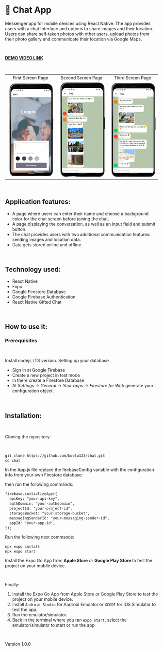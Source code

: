 # 📲 Chat App
Messenger app for mobile devices using React Native. The app provides users with a chat interface and options to share images and their location. Users can share self-taken photos with other users, upload photos from their photo gallery and communicate their location via Google Maps.

<br>

<strong>[DEMO VIDEO LINK](https://www.youtube.com/watch?v=PKXM3phLcDw "Chat App")</strong>

<br>

<table>
  <tr align="center">
    <td>First Screen Page</td>
    <td>Second Screen Page</td>
    <td>Third Screen Page</td>
  </tr>
  <tr>
    <td><img src="assets/chat1.png" width="420"></td>
    <td><img src="assets/chat4.png" width="420"></td>
    <td><img src="assets/chat5.png" width="420"></td>
  </tr>
 </table>

<br>

## Application features:
- A page where users can enter their name and choose a background color for the chat screen before joining the chat.
- A page displaying the conversation, as well as an input field and submit button.
- The chat provides users with two additional communication features: sending images and location data.
- Data gets stored online and offline.

<br>

## Technology used:
- React Native
- Expo
- Google Firestore Database
- Google Firebase Authentication
- React Native Gifted Chat

<br>

## How to use it:

### Prerequisites

<br>

Install nodejs LTS version.
Setting up your database
- Sign in at Google Firebase
- Create a new project in test mode
- In there create a Firestore Database
- At *Settings* -> *General* -> *Your apps* -> *Firestore for Web* generate your configuration object.

<br>

## Installation:

<br>

Cloning the repository:

<br>

````
git clone https://github.com/koola123/chat.git
cd chat
`````

In the App.js file replace the firebaseConfig variable with the configuration info from your own Firestore database:

then run the following commands:
````
firebase.initializeApp({
  apiKey: "your-api-key",
  authDomain: "your-authdomain",
  projectId: "your-project-id",
  storageBucket: "your-storage-bucket",
  messagingSenderId: "your-messaging-sender-id",
  appId: "your-app-id",
});
````

Run the following next commands:
````
npx expo install
npx expo start
````
Install the Expo Go App from <b>Apple Store</b> or <b>Google Play Store</b> to test the project on your mobile device.

<br>

Finally:

1. Install the Expo Go App from Apple Store or Google Play Store to test the project on your mobile device.
2. Install `Android Studio` for Android Emulator or `XCODE` for iOS Simulator to test the app.
3. Run the emulator/simulator.
4. Back in the terminal where you ran `expo start`, select the emulator/simulator to start or run the app

<br>

Version 1.0.0